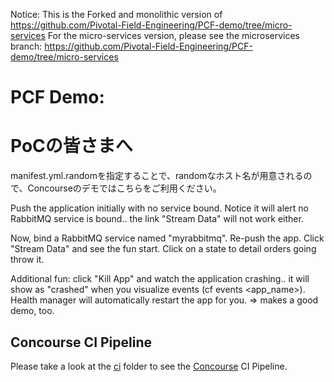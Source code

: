 Notice:
This is the Forked and monolithic version of https://github.com/Pivotal-Field-Engineering/PCF-demo/tree/micro-services
For the micro-services version, please see the microservices branch: https://github.com/Pivotal-Field-Engineering/PCF-demo/tree/micro-services

PCF Demo:
==========

# PoCの皆さまへ
manifest.yml.randomを指定することで、randomなホスト名が用意されるので、Concourseのデモではこちらをご利用ください。

Push the application initially with no service bound.
Notice it will alert no RabbitMQ service is bound.. the link "Stream Data" will not work either.

Now, bind a RabbitMQ service named "myrabbitmq". Re-push the app.
Click "Stream Data" and see the fun start. Click on a state to detail orders going throw it.

Additional fun: click "Kill App" and watch the application crashing.. it will show as "crashed" when you visualize events (cf events <app_name>). Health manager will automatically restart the app for you. => makes a good demo, too.

## Concourse CI Pipeline

Please take a look at the [ci](ci/README.md) folder to see the [Concourse](http://concourse.ci/) CI Pipeline.

